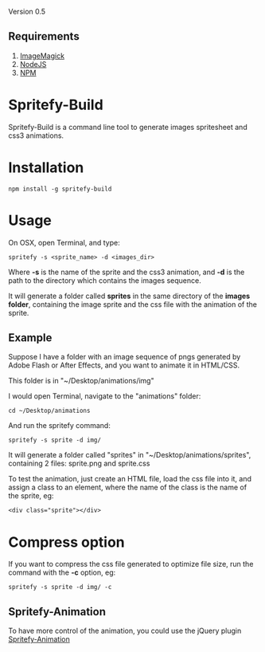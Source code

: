 Version 0.5

## Requirements

1. [ImageMagick]
2. [NodeJS]
3. [NPM]

[ImageMagick]: http://www.imagemagick.org/script/download.php "ImageMagick"
[NodeJS]: http://nodejs.org/ "NodeJS"
[NPM]: http://npmjs.org/ "NPM"

# Spritefy-Build

Spritefy-Build is a command line tool to generate images spritesheet and css3 animations.

# Installation

	npm install -g spritefy-build

# Usage

On OSX, open Terminal, and type:

	spritefy -s <sprite_name> -d <images_dir>

Where **-s** is the name of the sprite and the css3 animation, and **-d** is the path to the directory which contains the images sequence.

It will generate a folder called **sprites** in the same directory of the **images folder**, containing the image sprite and the css file with the animation of the sprite.

## Example

Suppose I have a folder with an image sequence of pngs generated by Adobe Flash or After Effects, and you want to animate it in HTML/CSS.

This folder is in "~/Desktop/animations/img"

I would open Terminal, navigate to the "animations" folder:

	cd ~/Desktop/animations

And run the spritefy command:

	spritefy -s sprite -d img/

It will generate a folder called "sprites" in "~/Desktop/animations/sprites", containing 2 files: sprite.png and sprite.css

To test the animation, just create an HTML file, load the css file into it, and assign a class to an element, where the name of the class is the name of the sprite, eg:

	<div class="sprite"></div>

# Compress option

If you want to compress the css file generated to optimize file size, run the command with the **-c** option, eg:

	spritefy -s sprite -d img/ -c

## Spritefy-Animation

To have more control of the animation, you could use the jQuery plugin [Spritefy-Animation]

[Spritefy-Animation]: https://github.com/giuliandrimba/spritefy-animation "Spritefy Animation"